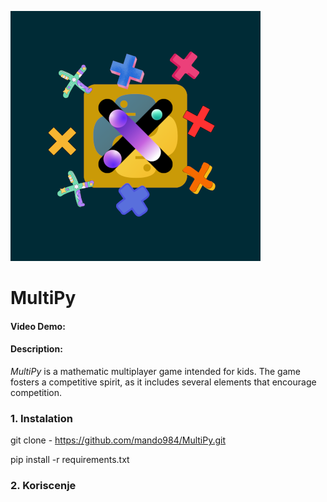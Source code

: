 ![image](MultiPy.png)

# MultiPy
#### Video Demo:  <URL HERE>
#### Description:

*MultiPy* is a mathematic multiplayer game intended for kids. The game fosters a competitive spirit, as it includes several elements that encourage competition.


### 1. Instalation

git clone - <https://github.com/mando984/MultiPy.git>


pip install -r requirements.txt

### 2. Koriscenje






